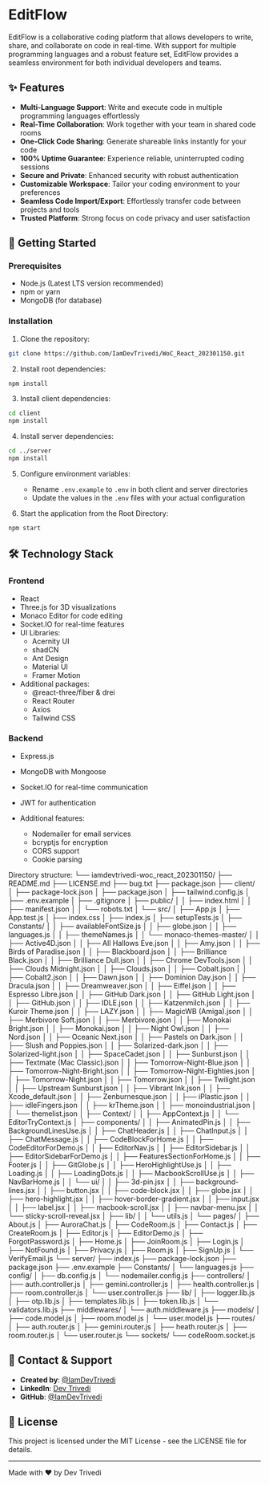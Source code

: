 # EditFlow

EditFlow is a collaborative coding platform that allows developers to write, share, and collaborate on code in real-time. With support for multiple programming languages and a robust feature set, EditFlow provides a seamless environment for both individual developers and teams.

## ✨ Features

- **Multi-Language Support**: Write and execute code in multiple programming languages effortlessly
- **Real-Time Collaboration**: Work together with your team in shared code rooms
- **One-Click Code Sharing**: Generate shareable links instantly for your code
- **100% Uptime Guarantee**: Experience reliable, uninterrupted coding sessions
- **Secure and Private**: Enhanced security with robust authentication
- **Customizable Workspace**: Tailor your coding environment to your preferences
- **Seamless Code Import/Export**: Effortlessly transfer code between projects and tools
- **Trusted Platform**: Strong focus on code privacy and user satisfaction

## 🚀 Getting Started

### Prerequisites

- Node.js (Latest LTS version recommended)
- npm or yarn
- MongoDB (for database)

### Installation

1. Clone the repository:

```bash
git clone https://github.com/IamDevTrivedi/WoC_React_202301150.git
```

2. Install root dependencies:

```bash
npm install
```

3. Install client dependencies:

```bash
cd client
npm install
```

4. Install server dependencies:

```bash
cd ../server
npm install
```

5. Configure environment variables:

   - Rename `.env.example` to `.env` in both client and server directories
   - Update the values in the `.env` files with your actual configuration

6. Start the application from the Root Directory:

```bash
npm start
```

## 🛠️ Technology Stack

### Frontend

- React
- Three.js for 3D visualizations
- Monaco Editor for code editing
- Socket.IO for real-time features
- UI Libraries:
  - Acernity UI
  - shadCN
  - Ant Design
  - Material UI
  - Framer Motion
- Additional packages:
  - @react-three/fiber & drei
  - React Router
  - Axios
  - Tailwind CSS

### Backend

- Express.js
- MongoDB with Mongoose
- Socket.IO for real-time communication
- JWT for authentication
- Additional features:

  - Nodemailer for email services
  - bcryptjs for encryption
  - CORS support
  - Cookie parsing

Directory structure:
└── iamdevtrivedi-woc_react_202301150/
├── README.md
├── LICENSE.md
├── bug.txt
├── package.json
├── client/
│ ├── package-lock.json
│ ├── package.json
│ ├── tailwind.config.js
│ ├── .env.example
│ ├── .gitignore
│ ├── public/
│ │ ├── index.html
│ │ ├── manifest.json
│ │ └── robots.txt
│ └── src/
│ ├── App.js
│ ├── App.test.js
│ ├── index.css
│ ├── index.js
│ ├── setupTests.js
│ ├── Constants/
│ │ ├── availableFontSize.js
│ │ ├── globe.json
│ │ ├── languages.js
│ │ ├── themeNames.js
│ │ └── monaco-themes-master/
│ │ ├── Active4D.json
│ │ ├── All Hallows Eve.json
│ │ ├── Amy.json
│ │ ├── Birds of Paradise.json
│ │ ├── Blackboard.json
│ │ ├── Brilliance Black.json
│ │ ├── Brilliance Dull.json
│ │ ├── Chrome DevTools.json
│ │ ├── Clouds Midnight.json
│ │ ├── Clouds.json
│ │ ├── Cobalt.json
│ │ ├── Cobalt2.json
│ │ ├── Dawn.json
│ │ ├── Dominion Day.json
│ │ ├── Dracula.json
│ │ ├── Dreamweaver.json
│ │ ├── Eiffel.json
│ │ ├── Espresso Libre.json
│ │ ├── GitHub Dark.json
│ │ ├── GitHub Light.json
│ │ ├── GitHub.json
│ │ ├── IDLE.json
│ │ ├── Katzenmilch.json
│ │ ├── Kuroir Theme.json
│ │ ├── LAZY.json
│ │ ├── MagicWB (Amiga).json
│ │ ├── Merbivore Soft.json
│ │ ├── Merbivore.json
│ │ ├── Monokai Bright.json
│ │ ├── Monokai.json
│ │ ├── Night Owl.json
│ │ ├── Nord.json
│ │ ├── Oceanic Next.json
│ │ ├── Pastels on Dark.json
│ │ ├── Slush and Poppies.json
│ │ ├── Solarized-dark.json
│ │ ├── Solarized-light.json
│ │ ├── SpaceCadet.json
│ │ ├── Sunburst.json
│ │ ├── Textmate (Mac Classic).json
│ │ ├── Tomorrow-Night-Blue.json
│ │ ├── Tomorrow-Night-Bright.json
│ │ ├── Tomorrow-Night-Eighties.json
│ │ ├── Tomorrow-Night.json
│ │ ├── Tomorrow.json
│ │ ├── Twilight.json
│ │ ├── Upstream Sunburst.json
│ │ ├── Vibrant Ink.json
│ │ ├── Xcode_default.json
│ │ ├── Zenburnesque.json
│ │ ├── iPlastic.json
│ │ ├── idleFingers.json
│ │ ├── krTheme.json
│ │ ├── monoindustrial.json
│ │ └── themelist.json
│ ├── Context/
│ │ ├── AppContext.js
│ │ └── EditorTryContext.js
│ ├── components/
│ │ ├── AnimatedPin.js
│ │ ├── BackgroundLinesUse.js
│ │ ├── ChatHeader.js
│ │ ├── ChatInput.js
│ │ ├── ChatMessage.js
│ │ ├── CodeBlockForHome.js
│ │ ├── CodeEditorForDemo.js
│ │ ├── EditorNav.js
│ │ ├── EditorSidebar.js
│ │ ├── EditorSidebarForDemo.js
│ │ ├── FeaturesSectionForHome.js
│ │ ├── Footer.js
│ │ ├── GitGlobe.js
│ │ ├── HeroHighlightUse.js
│ │ ├── Loading.js
│ │ ├── LoadingDots.js
│ │ ├── MacbookScrollUse.js
│ │ ├── NavBarHome.js
│ │ └── ui/
│ │ ├── 3d-pin.jsx
│ │ ├── background-lines.jsx
│ │ ├── button.jsx
│ │ ├── code-block.jsx
│ │ ├── globe.jsx
│ │ ├── hero-highlight.jsx
│ │ ├── hover-border-gradient.jsx
│ │ ├── input.jsx
│ │ ├── label.jsx
│ │ ├── macbook-scroll.jsx
│ │ ├── navbar-menu.jsx
│ │ └── sticky-scroll-reveal.jsx
│ ├── lib/
│ │ └── utils.js
│ └── pages/
│ ├── About.js
│ ├── AuroraChat.js
│ ├── CodeRoom.js
│ ├── Contact.js
│ ├── CreateRoom.js
│ ├── Editor.js
│ ├── EditorDemo.js
│ ├── ForgotPassword.js
│ ├── Home.js
│ ├── JoinRoom.js
│ ├── Login.js
│ ├── NotFound.js
│ ├── Privacy.js
│ ├── Room.js
│ ├── SignUp.js
│ └── VerifyEmail.js
└── server/
├── index.js
├── package-lock.json
├── package.json
├── .env.example
├── Constants/
│ └── languages.js
├── config/
│ ├── db.config.js
│ └── nodemailer.config.js
├── controllers/
│ ├── auth.controller.js
│ ├── gemini.controller.js
│ ├── health.controller.js
│ ├── room.controller.js
│ └── user.controller.js
├── lib/
│ ├── logger.lib.js
│ ├── otp.lib.js
│ ├── templates.lib.js
│ ├── token.lib.js
│ └── validators.lib.js
├── middlewares/
│ └── auth.middleware.js
├── models/
│ ├── code.model.js
│ ├── room.model.js
│ └── user.model.js
├── routes/
│ ├── auth.router.js
│ ├── gemini.router.js
│ ├── heath.router.js
│ ├── room.router.js
│ └── user.router.js
└── sockets/
└── codeRoom.socket.js

## 👤 Contact & Support

- **Created by**: [@IamDevTrivedi](https://github.com/IamDevTrivedi)
- **LinkedIn**: [Dev Trivedi](https://www.linkedin.com/in/contact-devtrivedi/)
- **GitHub**: [@IamDevTrivedi](https://github.com/IamDevTrivedi)

## 📄 License

This project is licensed under the MIT License - see the LICENSE file for details.

---

Made with ❤️ by Dev Trivedi
